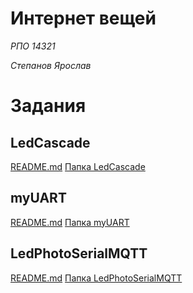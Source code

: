 # Интернет вещей

_РПО 14321_

_Степанов Ярослав_

# Задания

## LedCascade

[README.md](./LedCascade/README.md)
[Папка LedCascade](./LedCascade/)

## myUART

[README.md](./myUART/README.md)
[Папка myUART](./myUART/)

## LedPhotoSerialMQTT

[README.md](./LedPhotoSerialMQTT/README.md)
[Папка LedPhotoSerialMQTT](./LedPhotoSerialMQTT/)